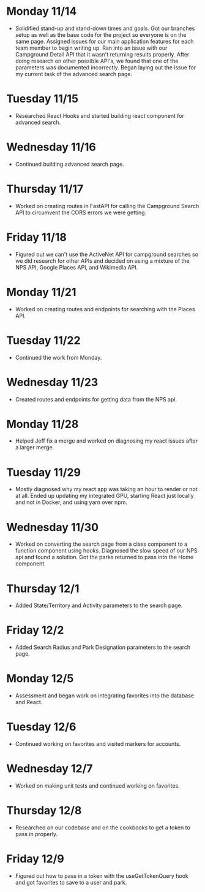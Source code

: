 # Monday 11/14

* Solidified stand-up and stand-down times and goals. Got our branches setup as well as the base code for the project so everyone is on the same page. Assigned issues for our main application features for each team member to begin writing up. Ran into an issue with our Campground Detail API that it wasn't returning results properly. After doing research on other possible API's, we found that one of the parameters was documented incorrectly. Began laying out the issue for my current task of the advanced search page.

# Tuesday 11/15

* Researched React Hooks and started building react component for advanced search.

# Wednesday 11/16

* Continued building advanced search page.

# Thursday 11/17

* Worked on creating routes in FastAPI for calling the Campground Search API to circumvent the CORS errors we were getting.

# Friday 11/18

* Figured out we can't use the ActiveNet API for campground searches so we did research for other APIs and decided on using a mixture of the NPS API, Google Places API, and Wikimedia API.

# Monday 11/21

* Worked on creating routes and endpoints for searching with the Places API.

# Tuesday 11/22

* Continued the work from Monday.

# Wednesday 11/23

* Created routes and endpoints for getting data from the NPS api.

# Monday 11/28

* Helped Jeff fix a merge and worked on diagnosing my react issues after a larger merge.

# Tuesday 11/29

* Mostly diagnosed why my react app was taking an hour to render or not at all. Ended up updating my integrated GPU, starting React just locally and not in Docker, and using yarn over npm.

# Wednesday 11/30

* Worked on converting the search page from a class component to a function component using hooks. Diagnosed the slow speed of our NPS api and found a solution. Got the parks returned to pass into the Home component.

# Thursday 12/1

* Added State/Territory and Activity parameters to the search page.

# Friday 12/2

* Added Search Radius and Park Designation parameters to the search page.

# Monday 12/5

* Assessment and began work on integrating favorites into the database and React.

# Tuesday 12/6

* Continued working on favorites and visited markers for accounts.

# Wednesday 12/7

* Worked on making unit tests and continued working on favorites.

# Thursday 12/8

* Researched on our codebase and on the cookbooks to get a token to pass in properly.

# Friday 12/9

* Figured out how to pass in a token with the useGetTokenQuery hook and got favorites to save to a user and park.
